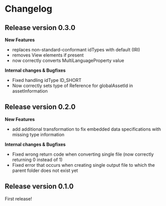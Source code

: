 # Changelog

## Release version 0.3.0

**New Features**
* replaces non-standard-conformant idTypes with default (IRI)
* removes View elements if present
* now correctly converts MultiLanguageProperty value

**Internal changes & Bugfixes**
* Fixed handling idType ID_SHORT
* Now correctly sets type of Reference for globalAssetId in assetInformation

## Release version 0.2.0

**New Features**
* add additional transformation to fix embedded data specifications with missing type information

**Internal changes & Bugfixes**
* Fixed wrong return code when converting single file (now correctly returning 0 instead of 1)
* Fixed error that occurs when creating single output file to which the parent folder does not exist yet


## Release version 0.1.0

First release!
